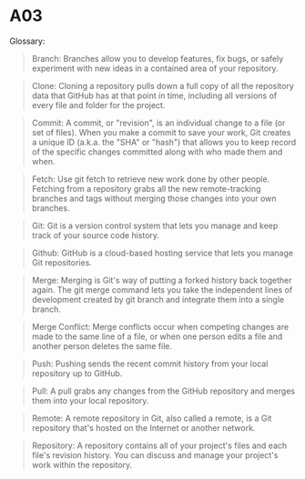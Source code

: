 # A03


Glossary:
>Branch: Branches allow you to develop features, fix bugs, or safely experiment with new ideas in a contained area of your repository.

>Clone: Cloning a repository pulls down a full copy of all the repository data that GitHub has at that point in time, including all versions of every file and folder for the project.

>Commit: A commit, or "revision", is an individual change to a file (or set of files). When you make a commit to save your work, Git creates a unique ID (a.k.a. the "SHA" or "hash") that allows you to keep record of the specific changes committed along with who made them and when.

>Fetch: Use git fetch to retrieve new work done by other people. Fetching from a repository grabs all the new remote-tracking branches and tags without merging those changes into your own branches.

>Git: Git is a version control system that lets you manage and keep track of your source code history.

>Github: GitHub is a cloud-based hosting service that lets you manage Git repositories.

>Merge: Merging is Git's way of putting a forked history back together again. The git merge command lets you take the independent lines of development created by git branch and integrate them into a single branch.

>Merge Conflict: Merge conflicts occur when competing changes are made to the same line of a file, or when one person edits a file and another person deletes the same file.

>Push: Pushing sends the recent commit history from your local repository up to GitHub.

>Pull: A pull grabs any changes from the GitHub repository and merges them into your local repository.

>Remote: A remote repository in Git, also called a remote, is a Git repository that's hosted on the Internet or another network.

>Repository: A repository contains all of your project's files and each file's revision history. You can discuss and manage your project's work within the repository.
